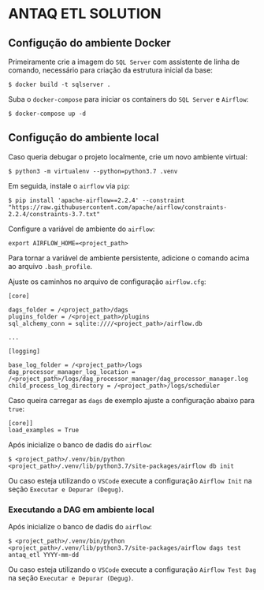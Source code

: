# ANTAQ ETL SOLUTION

## Configução do ambiente Docker

Primeiramente crie a imagem do `SQL Server` com assistente de linha de comando, necessário para criação da estrutura inicial da base:

```shell
$ docker build -t sqlserver .
```

Suba o `docker-compose` para iniciar os containers do `SQL Server` e `Airflow`:

```shell
$ docker-compose up -d
```

## Configução do ambiente local

Caso queria debugar o projeto localmente, crie um novo ambiente virtual:

```shell
$ python3 -m virtualenv --python=python3.7 .venv
```

Em seguida, instale o `airflow` via `pip`:

```shell
$ pip install 'apache-airflow==2.2.4' --constraint "https://raw.githubusercontent.com/apache/airflow/constraints-2.2.4/constraints-3.7.txt"
 ```

Configure a variável de ambiente do `airflow`:

```shell
export AIRFLOW_HOME=<project_path>
```

Para tornar a variável de ambiente persistente, adicione o comando acima ao arquivo `.bash_profile`.

Ajuste os caminhos no arquivo de configuração `airflow.cfg`:

```
[core]

dags_folder = /<project_path>/dags
plugins_folder = /<project_path>/plugins
sql_alchemy_conn = sqlite:////<project_path>/airflow.db

...

[logging]

base_log_folder = /<project_path>/logs
dag_processor_manager_log_location = /<project_path>/logs/dag_processor_manager/dag_processor_manager.log
child_process_log_directory = /<project_path>/logs/scheduler
```

Caso queira carregar as `dags` de exemplo ajuste a configuração abaixo para `true`:

```
[core]]
load_examples = True
```

Após inicialize o banco de dadis do `airflow`:

```shell
$ <project_path>/.venv/bin/python <project_path>/.venv/lib/python3.7/site-packages/airflow db init
```

Ou caso esteja utilizando o `VSCode` execute a configuração `Airflow Init` na seção `Executar e Depurar (Degug)`.

### Executando a DAG em ambiente local

Após inicialize o banco de dadis do `airflow`:

```shell
$ <project_path>/.venv/bin/python <project_path>/.venv/lib/python3.7/site-packages/airflow dags test antaq_etl YYYY-mm-dd
```

Ou caso esteja utilizando o `VSCode` execute a configuração `Airflow Test Dag` na seção `Executar e Depurar (Degug)`.
